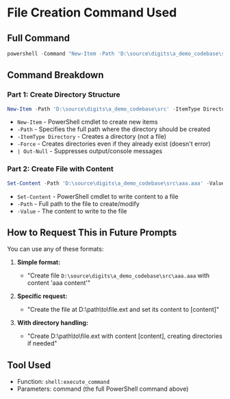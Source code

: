 # File Creation Command Used

## Full Command
```powershell
powershell -Command "New-Item -Path 'D:\source\digits\a_demo_codebase\src' -ItemType Directory -Force | Out-Null; Set-Content -Path 'D:\source\digits\a_demo_codebase\src\aaa.aaa' -Value 'aaa content'"
```

## Command Breakdown

### Part 1: Create Directory Structure
```powershell
New-Item -Path 'D:\source\digits\a_demo_codebase\src' -ItemType Directory -Force | Out-Null
```
- `New-Item` - PowerShell cmdlet to create new items
- `-Path` - Specifies the full path where the directory should be created
- `-ItemType Directory` - Creates a directory (not a file)
- `-Force` - Creates directories even if they already exist (doesn't error)
- `| Out-Null` - Suppresses output/console messages

### Part 2: Create File with Content
```powershell
Set-Content -Path 'D:\source\digits\a_demo_codebase\src\aaa.aaa' -Value 'aaa content'
```
- `Set-Content` - PowerShell cmdlet to write content to a file
- `-Path` - Full path to the file to create/modify
- `-Value` - The content to write to the file

## How to Request This in Future Prompts

You can use any of these formats:

1. **Simple format:**
   - "Create file `D:\source\digits\a_demo_codebase\src\aaa.aaa` with content 'aaa content'"

2. **Specific request:**
   - "Create the file at D:\path\to\file.ext and set its content to [content]"

3. **With directory handling:**
   - "Create D:\path\to\file.ext with content [content], creating directories if needed"

## Tool Used
- Function: `shell:execute_command`
- Parameters: command (the full PowerShell command above)